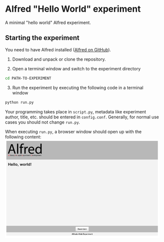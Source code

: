 # Alfred "Hello World" experiment

 A minimal "hello world" Alfred experiment.

## Starting the experiment

You need to have Alfred installed ([Alfred on GitHub](https://github.com/ctreffe/alfred)).

 1. Download and unpack or clone the repository.

 2. Open a terminal window and switch to the experiment directory
 
 ```bash 
 cd PATH-TO-EXPERIMENT
 ```
 
 3. Run the experiment by executing the following code in a terminal window

 ```bash
 python run.py
 ```

 Your programming takes place in `script.py`, metadata like experiment author, title, etc. should be entered in `config.conf`. Generally, for normal use cases you should not change `run.py`.

 When executing `run.py`, a browser window should open up with the following content:
 ![Alfred hello world experiment](alfred-hello_world.png)
